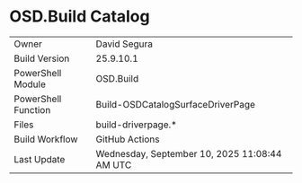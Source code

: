 ﻿# OSD.Build Catalog

| | |
|-|-|
| Owner | David Segura |
| Build Version | 25.9.10.1 |
| PowerShell Module | OSD.Build |
| PowerShell Function | Build-OSDCatalogSurfaceDriverPage |
| Files | build-driverpage.* |
| Build Workflow | GitHub Actions |
| Last Update | Wednesday, September 10, 2025 11:08:44 AM UTC |
